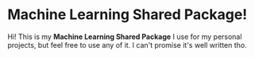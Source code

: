 # Machine Learning Shared Package!

Hi! This is my **Machine Learning Shared Package** I use for my personal projects, but feel free to use any of it. I can't promise it's well written tho.